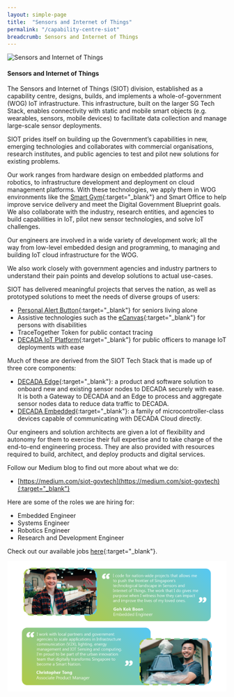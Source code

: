 ```yaml
---
layout: simple-page
title:  "Sensors and Internet of Things"
permalink: "/capability-centre-siot"
breadcrumb: Sensors and Internet of Things
---
```


![Sensors and Internet of Things](/images/capcentre-siot-banner.jpg)

#### **Sensors and Internet of Things**

The Sensors and Internet of Things (SIOT) division, established as a capability centre, designs, builds, and implements a whole-of-government (WOG) IoT infrastructure. This infrastructure, built on the larger SG Tech Stack, enables connectivity with static and mobile smart objects (e.g. wearables, sensors, mobile devices) to facilitate data collection and manage large-scale sensor deployments. 

SIOT prides itself on building up the Government’s capabilities in new, emerging technologies and collaborates with commercial organisations, research institutes, and public agencies to test and pilot new solutions for existing problems.

Our work ranges from hardware design on embedded platforms and robotics, to infrastructure development and deployment on cloud management platforms. With these technologies, we apply them in WOG environments like the [Smart Gym](https://www.developer.tech.gov.sg/products/categories/sensor-platforms-and-internet-of-things/smartgym/overview.html){:target="_blank"} and Smart Office to help improve service delivery and meet the Digital Government Blueprint goals. We also collaborate with the industry, research entities, and agencies to build capabilities in IoT, pilot new sensor technologies, and solve IoT challenges.

Our engineers are involved in a wide variety of development work; all the way from low-level embedded design and programming, to managing and building IoT cloud infrastructure for the WOG.

We also work closely with government agencies and industry partners to understand their pain points and develop solutions to actual use-cases.

SIOT has delivered meaningful projects that serves the nation, as well as prototyped solutions to meet the needs of diverse groups of users:
* [Personal Alert Button](https://www.developer.tech.gov.sg/products/categories/sensor-platforms-and-internet-of-things/personal-alert-button/overview.html){:target="_blank"} for seniors living alone
*	Assistive technologies such as the [eCanvas](https://www.developer.tech.gov.sg/products/categories/sensor-platforms-and-internet-of-things/ecanvas/overview.html){:target="_blank"} for persons with disabilities
*	TraceTogether Token for public contact tracing
*	[DECADA IoT Platform](https://www.developer.tech.gov.sg/products/categories/sensor-platforms-and-internet-of-things/decada-iot-tech-stack/overview.html){:target="_blank"} for public officers to manage IoT deployments with ease

Much of these are derived from the SIOT Tech Stack that is made up of three core components:
* [DECADA Edge](https://www.developer.tech.gov.sg/products/categories/sensor-platforms-and-internet-of-things/decada-edge-gateway/overview.html){:target="_blank"}: a product and software solution to onboard new and existing sensor nodes to DECADA securely with ease. It is both a Gateway to DECADA and an Edge to process and aggregate sensor nodes data to reduce data traffic to DECADA.
*	[DECADA Embedded](https://www.developer.tech.gov.sg/products/categories/sensor-platforms-and-internet-of-things/decada-embedded/overview.html){:target="_blank"}: a family of microcontroller-class devices capable of communicating with DECADA Cloud directly.

Our engineers and solution architects are given a lot of flexibility and autonomy for them to exercise their full expertise and to take charge of the end-to-end engineering process. They are also provided with resources required to build, architect, and deploy products and digital services.

Follow our Medium blog to find out more about what we do:
*	[https://medium.com/siot-govtech](https://medium.com/siot-govtech){:target="_blank"}

Here are some of the roles we are hiring for:
* Embedded Engineer
* Systems Engineer
* Robotics Engineer
* Research and Development Engineer

Check out our available jobs [here](https://sggovterp.wd102.myworkdayjobs.com/PublicServiceCareers/0/refreshFacet/318c8bb6f553100021d223d9780d30be){:target="_blank"}.

![Sensors and Internet of Things Quotes](/images/capcentre-siot-quotes.png)
